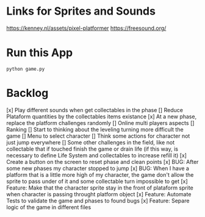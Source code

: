 # Links for Sprites and Sounds
https://kenney.nl/assets/pixel-platformer
https://freesound.org/


# Run this App

`python game.py`




# Backlog

[x] Play different sounds when get collectables in the phase
[] Reduce Plataform quantities by the collectables items existance
[x] At a new phase, replace the platform challenges randomly
[] Online multi players aspects
[] Ranking
[] Start to thinking about the leveling turning more difficult the game
[] Menu to select character
[] Think some actions for character not just jump everywhere
[] Some other challenges in the field, like not collectable that if touched finish the game or drain life (if this way, is necessary to define Life System and collectables to increase refill it)
[x] Create a button on the screen to reset phase and clean points
[x] BUG: After some new phases my character stopped to jump
[x] BUG: When I have a platform that is a little more high of my character, the game don't allow the sprite to pass under of it and some collectable turn impossible to get
[x] Feature: Make that the character sprite stay in the front of plataform sprite when character is passing throught platform object
[x] Feature: Automate Tests to validate the game and phases to found bugs
[x] Feature: Separe logic of the game in different files